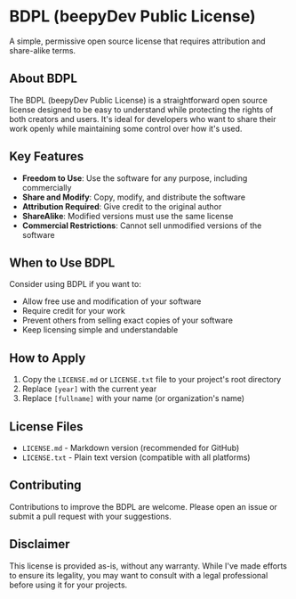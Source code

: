 # BDPL (beepyDev Public License)

A simple, permissive open source license that requires attribution and share-alike terms.

## About BDPL

The BDPL (beepyDev Public License) is a straightforward open source license designed to be easy to understand while protecting the rights of both creators and users. It's ideal for developers who want to share their work openly while maintaining some control over how it's used.

## Key Features

- **Freedom to Use**: Use the software for any purpose, including commercially
- **Share and Modify**: Copy, modify, and distribute the software
- **Attribution Required**: Give credit to the original author
- **ShareAlike**: Modified versions must use the same license
- **Commercial Restrictions**: Cannot sell unmodified versions of the software

## When to Use BDPL

Consider using BDPL if you want to:

- Allow free use and modification of your software
- Require credit for your work
- Prevent others from selling exact copies of your software
- Keep licensing simple and understandable

## How to Apply

1. Copy the `LICENSE.md` or `LICENSE.txt` file to your project's root directory
2. Replace `[year]` with the current year
3. Replace `[fullname]` with your name (or organization's name)

## License Files

- `LICENSE.md` - Markdown version (recommended for GitHub)
- `LICENSE.txt` - Plain text version (compatible with all platforms)

## Contributing

Contributions to improve the BDPL are welcome. Please open an issue or submit a pull request with your suggestions.

## Disclaimer

This license is provided as-is, without any warranty. While I've made efforts to ensure its legality, you may want to consult with a legal professional before using it for your projects.
